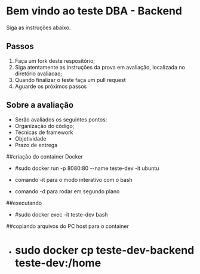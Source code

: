 # Bem vindo ao teste DBA - Backend

Siga as instruções abaixo.

## Passos
1. Faça um fork deste respositório;
2. Siga atentamente as instruções da prova em avaliação, localizada no diretório avaliacao;
3. Quando finalizar o teste faça um pull request
4. Aguarde os próximos passos

## Sobre a avaliação
- Serão avaliados os seguintes pontos:
- Organização do código;
- Técnicas de framework
- Objetividade
- Prazo de entrega

##criação do container Docker

- #sudo docker run -p 8080:80 --name teste-dev -it ubuntu

- comando -it para o modo interativo com o bash
- comando -d para rodar em segundo plano

##executando
- #sudo docker exec -it teste-dev bash

##copiando arquivos do PC host para o container 
- # sudo docker cp teste-dev-backend teste-dev:/home

